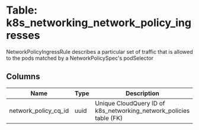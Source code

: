 
# Table: k8s_networking_network_policy_ingresses
NetworkPolicyIngressRule describes a particular set of traffic that is allowed to the pods matched by a NetworkPolicySpec's podSelector
## Columns
| Name        | Type           | Description  |
| ------------- | ------------- | -----  |
|network_policy_cq_id|uuid|Unique CloudQuery ID of k8s_networking_network_policies table (FK)|
